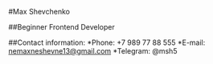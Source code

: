 #Max Shevchenko

##Beginner Frontend Developer

##Contact information:
*Phone: +7 989 77 88 555
*E-mail: nemaxneshevne13@gmail.com
*Telegram: @msh5
